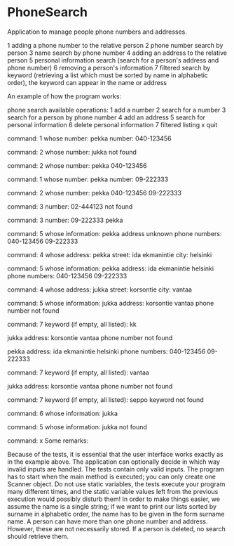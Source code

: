 PhoneSearch
===========

Application to manage people phone numbers and addresses.


1 adding a phone number to the relative person
2 phone number search by person
3 name search by phone number
4 adding an address to the relative person
5 personal information search (search for a person's address and phone number)
6 removing a person's information
7 filtered search by keyword (retrieving a list which must be sorted by name in alphabetic order), the keyword can appear in the name or address

An example of how the program works:

phone search
available operations:
 1 add a number
 2 search for a number
 3 search for a person by phone number
 4 add an address
 5 search for personal information
 6 delete personal information
 7 filtered listing
 x quit

command: 1
whose number: pekka
number: 040-123456

command: 2
whose number: jukka
  not found

command: 2
whose number: pekka
 040-123456

command: 1
whose number: pekka
number: 09-222333

command: 2
whose number: pekka
 040-123456
 09-222333

command: 3
number: 02-444123
 not found

command: 3
number: 09-222333
 pekka

command: 5
whose information: pekka
  address unknown
  phone numbers:
   040-123456
   09-222333

command: 4
whose address: pekka
street: ida ekmanintie
city: helsinki

command: 5
whose information: pekka
  address: ida ekmanintie helsinki
  phone numbers:
   040-123456
   09-222333

command: 4
whose address: jukka
street: korsontie
city: vantaa

command: 5
whose information: jukka
  address: korsontie vantaa
  phone number not found

command: 7
keyword (if empty, all listed): kk

 jukka
  address: korsontie vantaa
  phone number not found

 pekka
  address: ida ekmanintie helsinki
  phone numbers:
   040-123456
   09-222333

command: 7
keyword (if empty, all listed): vantaa

 jukka
  address: korsontie vantaa
  phone number not found

command: 7
keyword (if empty, all listed): seppo
 keyword not found

command: 6
whose information: jukka

command: 5
whose information: jukka
  not found

command: x
Some remarks:

Because of the tests, it is essential that the user interface works exactly as in the example above. The application can optionally decide in which way invalid inputs are handled. The tests contain only valid inputs.
The program has to start when the main method is executed; you can only create one Scanner object.
Do not use static variables, the tests execute your program many different times, and the static variable values left from the previous execution would possibly disturb them!
In order to make things easier, we assume the name is a single string; if we want to print our lists sorted by surname in alphabetic order, the name has to be given in the form surname name.
A person can have more than one phone number and address. However, these are not necessarily stored.
If a person is deleted, no search should retrieve them.
